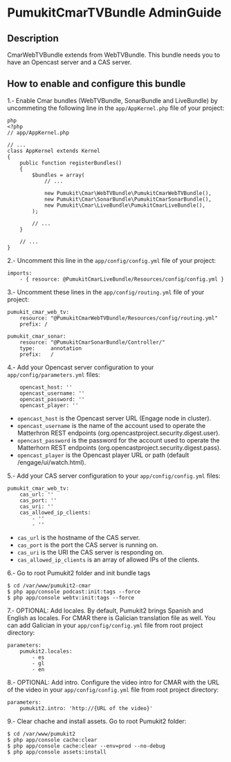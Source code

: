 PumukitCmarTVBundle AdminGuide
==============================

Description
-----------

CmarWebTVBundle extends from WebTVBundle. This bundle needs you to have an Opencast server and a CAS server.


How to enable and configure this bundle
---------------------------------------

1.- Enable Cmar bundles (WebTVBundle, SonarBundle and LiveBundle) by uncommeting the following line in the `app/AppKernel.php` file of your project:

```
php
<?php
// app/AppKernel.php

// ...
class AppKernel extends Kernel
{
    public function registerBundles()
    {
        $bundles = array(
            // ...

            new Pumukit\Cmar\WebTVBundle\PumukitCmarWebTVBundle(),
            new Pumukit\Cmar\SonarBundle\PumukitCmarSonarBundle(),
            new Pumukit\Cmar\LiveBundle\PumukitCmarLiveBundle(),
        );

        // ...
    }

    // ...
}
```

2.- Uncomment this line in the `app/config/config.yml` file of your project:

```
imports:
    - { resource: @PumukitCmarLiveBundle/Resources/config/config.yml }
```

3.- Uncomment these lines in the `app/config/routing.yml` file of your project:

```
pumukit_cmar_web_tv:
    resource: "@PumukitCmarWebTVBundle/Resources/config/routing.yml"
    prefix: /

pumukit_cmar_sonar:
    resource: "@PumukitCmarSonarBundle/Controller/"
    type:     annotation
    prefix:   /
```

4.- Add your Opencast server configuration to your `app/config/parameters.yml` files:

```
    opencast_host: ''
    opencast_username: ''
    opencast_password: ''
    opencast_player: ''
```

   - `opencast_host` is the Opencast server URL (Engage node in cluster).
   - `opencast_username` is the name of the account used to operate the Matterhron REST endpoints (org.opencastproject.security.digest.user).
   - `opencast_password` is the password for the account used to operate the Matterhorn REST endpoints (org.opencastproject.security.digest.pass).
   - `opencast_player` is the Opencast player URL or path (default /engage/ui/watch.html).


5.- Add your CAS server configuration to your `app/config/config.yml` files:

```
pumukit_cmar_web_tv:
    cas_url: ''
    cas_port: ''
    cas_uri: ''
    cas_allowed_ip_clients:
        - ''
        - ''
```

   - `cas_url` is the hostname of the CAS server.
   - `cas_port` is the port the CAS server is running on.
   - `cas_uri` is the URI the CAS server is responding on.
   - `cas_allowed_ip_clients` is an array of allowed IPs of the clients.


6.- Go to root Pumukit2 folder and init bundle tags

```
$ cd /var/www/pumukit2-cmar
$ php app/console podcast:init:tags --force
$ php app/console webtv:init:tags --force
```

7.- OPTIONAL: Add locales. By default, Pumukit2 brings Spanish and English as locales. For CMAR there is Galician translation file as well. You can add Galician in your `app/config/config.yml` file from root project directory:

```
parameters:
    pumukit2.locales:
        - es
        - gl
        - en
```


8.- OPTIONAL: Add intro. Configure the video intro for CMAR with the URL of the video in your `app/config/config.yml` file from root project directory:

```
parameters:
    pumukit2.intro: 'http://{URL of the video}'
```

9.- Clear chache and install assets. Go to root Pumukit2 folder:

```
$ cd /var/www/pumukit2
$ php app/console cache:clear
$ php app/console cache:clear --env=prod --no-debug
$ php app/console assets:install
```